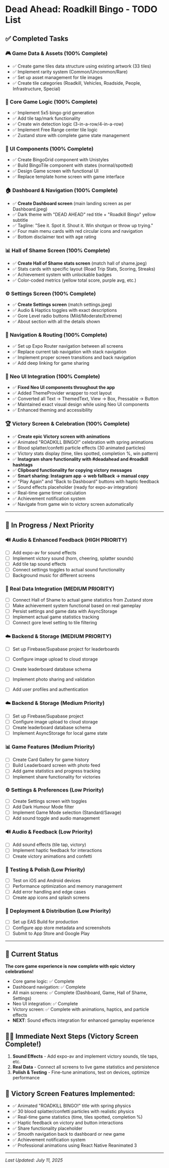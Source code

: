 # Dead Ahead: Roadkill Bingo - TODO List

## ✅ Completed Tasks

### 🎮 Game Data & Assets (100% Complete)
- ✅ Create game tiles data structure using existing artwork (33 tiles)
- ✅ Implement rarity system (Common/Uncommon/Rare)
- ✅ Set up asset management for tile images
- ✅ Create tile categories (Roadkill, Vehicles, Roadside, People, Infrastructure, Special)

### 🎯 Core Game Logic (100% Complete)
- ✅ Implement 5x5 bingo grid generation
- ✅ Add tile tap/mark functionality
- ✅ Create win detection logic (3-in-a-row/4-in-a-row)
- ✅ Implement Free Range center tile logic
- ✅ Zustand store with complete game state management

### 🎨 UI Components (100% Complete)
- ✅ Create BingoGrid component with Unistyles
- ✅ Build BingoTile component with states (normal/spotted)
- ✅ Design Game screen with functional UI
- ✅ Replace template home screen with game interface

### 🏠 Dashboard & Navigation (100% Complete)
- ✅ **Create Dashboard screen** (main landing screen as per Dashboard.jpeg)
- ✅ Dark theme with "DEAD AHEAD" red title + "Roadkill Bingo" yellow subtitle
- ✅ Tagline: "See it. Spot it. Shout it. Win shotgun or throw up trying."
- ✅ Four main menu cards with red circular icons and navigation
- ✅ Bottom disclaimer text with age rating

### 📊 Hall of Shame Screen (100% Complete)
- ✅ **Create Hall of Shame stats screen** (match hall of shame.jpeg)
- ✅ Stats cards with specific layout (Road Trip Stats, Scoring, Streaks)
- ✅ Achievement system with unlockable badges
- ✅ Color-coded metrics (yellow total score, purple avg, etc.)

### ⚙️ Settings Screen (100% Complete)
- ✅ **Create Settings screen** (match settings.jpeg)
- ✅ Audio & Haptics toggles with exact descriptions
- ✅ Gore Level radio buttons (Mild/Moderate/Extreme)
- ✅ About section with all the details shown

### 🧭 Navigation & Routing (100% Complete)
- ✅ Set up Expo Router navigation between all screens
- ✅ Replace current tab navigation with stack navigation
- ✅ Implement proper screen transitions and back navigation
- ✅ Add deep linking for game sharing

### 🎨 Neo UI Integration (100% Complete)
- ✅ **Fixed Neo UI components throughout the app**
- ✅ Added ThemeProvider wrapper to root layout
- ✅ Converted all Text → ThemedText, View → Box, Pressable → Button
- ✅ Maintained exact visual design while using Neo UI components
- ✅ Enhanced theming and accessibility

### 🏆 Victory Screen & Celebration (100% Complete)
- ✅ **Create epic Victory screen with animations**
- ✅ Animated "ROADKILL BINGO!" celebration with spring animations
- ✅ Blood splatter/confetti particle effects (30 animated particles)
- ✅ Victory stats display (time, tiles spotted, completion %, win pattern)
- ✅ **Instagram share functionality with #deadahead and #roadkill hashtags**
- ✅ **Clipboard functionality for copying victory messages**
- ✅ **Smart sharing: Instagram app → web fallback → manual copy**
- ✅ "Play Again" and "Back to Dashboard" buttons with haptic feedback
- ✅ Sound effects placeholder (ready for expo-av integration)
- ✅ Real-time game timer calculation
- ✅ Achievement notification system
- ✅ Navigate from game win to victory screen automatically

---

## 🚧 In Progress / Next Priority


### 🔊 Audio & Enhanced Feedback (HIGH PRIORITY)
- [ ] Add expo-av for sound effects
- [ ] Implement victory sound (horn, cheering, splatter sounds)
- [ ] Add tile tap sound effects
- [ ] Connect settings toggles to actual sound functionality
- [ ] Background music for different screens

### 🔗 Real Data Integration (MEDIUM PRIORITY)
- [ ] Connect Hall of Shame to actual game statistics from Zustand store
- [ ] Make achievement system functional based on real gameplay
- [ ] Persist settings and game data with AsyncStorage
- [ ] Implement actual game statistics tracking
- [ ] Connect gore level setting to tile filtering

### ☁️ Backend & Storage (MEDIUM PRIORITY)
- [ ] Set up Firebase/Supabase project for leaderboards
- [ ] Configure image upload to cloud storage
- [ ] Create leaderboard database schema
- [ ] Implement photo sharing and validation
- [ ] Add user profiles and authentication


### ☁️ Backend & Storage (Medium Priority)
- [ ] Set up Firebase/Supabase project
- [ ] Configure image upload to cloud storage
- [ ] Create leaderboard database schema
- [ ] Implement AsyncStorage for local game state

### 📊 Game Features (Medium Priority)
- [ ] Create Card Gallery for game history
- [ ] Build Leaderboard screen with photo feed
- [ ] Add game statistics and progress tracking
- [ ] Implement share functionality for victories

### ⚙️ Settings & Preferences (Low Priority)
- [ ] Create Settings screen with toggles
- [ ] Add Dark Humour Mode filter
- [ ] Implement Game Mode selection (Standard/Savage)
- [ ] Add sound toggle and audio management

### 🔊 Audio & Feedback (Low Priority)
- [ ] Add sound effects (tile tap, victory)
- [ ] Implement haptic feedback for interactions
- [ ] Create victory animations and confetti

### 🧪 Testing & Polish (Low Priority)
- [ ] Test on iOS and Android devices
- [ ] Performance optimization and memory management
- [ ] Add error handling and edge cases
- [ ] Create app icons and splash screens

### 🚀 Deployment & Distribution (Low Priority)
- [ ] Set up EAS Build for production
- [ ] Configure app store metadata and screenshots
- [ ] Submit to App Store and Google Play

---

## 🎯 Current Status
**The core game experience is now complete with epic victory celebrations!** 
- Core game logic: ✅ Complete
- Dashboard navigation: ✅ Complete
- All main screens: ✅ Complete (Dashboard, Game, Hall of Shame, Settings)
- Neo UI integration: ✅ Complete
- Victory screen: ✅ Complete with animations, haptics, and particle effects
- **NEXT**: Sound effects integration for enhanced gameplay experience

## 🏃‍♂️ Immediate Next Steps (Victory Screen Complete!)
1. **Sound Effects** - Add expo-av and implement victory sounds, tile taps, etc.
2. **Real Data** - Connect all screens to live game statistics and persistence
3. **Polish & Testing** - Fine-tune animations, test on devices, optimize performance

## 🎉 **Victory Screen Features Implemented:**
- ✅ Animated "ROADKILL BINGO!" title with spring physics
- ✅ 30 blood splatter/confetti particles with realistic physics
- ✅ Real-time game statistics (time, tiles spotted, completion %)
- ✅ Haptic feedback on victory and button interactions
- ✅ Share functionality placeholder
- ✅ Smooth navigation back to dashboard or new game
- ✅ Achievement notification system
- ✅ Professional animations using React Native Reanimated 3

---

*Last Updated: July 11, 2025*